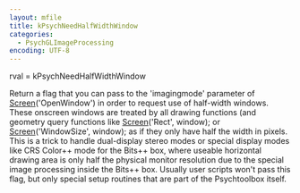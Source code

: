 ```yaml
---
layout: mfile
title: kPsychNeedHalfWidthWindow
categories:
  - PsychGLImageProcessing
encoding: UTF-8
---
```


rval = kPsychNeedHalfWidthWindow

Return a flag that you can pass to the 'imagingmode' parameter of
[Screen](/docs/Screen)('OpenWindow') in order to request use of half-width windows. These
onscreen windows are treated by all drawing functions (and geometry query
functions like [Screen](/docs/Screen)('Rect', window); or [Screen](/docs/Screen)('WindowSize', window);
as if they only have half the width in pixels. This is a trick to handle
dual-display stereo modes or special display modes like CRS Color++ mode
for the Bits++ box, where useable horizontal drawing area is only half
the physical monitor resolution due to the special image processing
inside the Bits++ box. Usually user scripts won't pass this flag, but
only special setup routines that are part of the Psychtoolbox itself.
